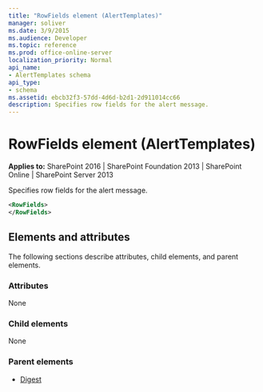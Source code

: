 ```yaml
---
title: "RowFields element (AlertTemplates)"
manager: soliver
ms.date: 3/9/2015
ms.audience: Developer
ms.topic: reference
ms.prod: office-online-server
localization_priority: Normal
api_name:
- AlertTemplates schema
api_type:
- schema
ms.assetid: ebcb32f3-57dd-4d6d-b2d1-2d911014cc66
description: Specifies row fields for the alert message.
---
```


# RowFields element (AlertTemplates)

**Applies to:** SharePoint 2016 | SharePoint Foundation 2013 | SharePoint Online | SharePoint Server 2013
  
Specifies row fields for the alert message.
  
```XML
<RowFields>
</RowFields>
```

## Elements and attributes

The following sections describe attributes, child elements, and parent elements.

### Attributes

None
  
### Child elements

None
  
### Parent elements

- [Digest](digest-element-alerttemplates.md)
   


